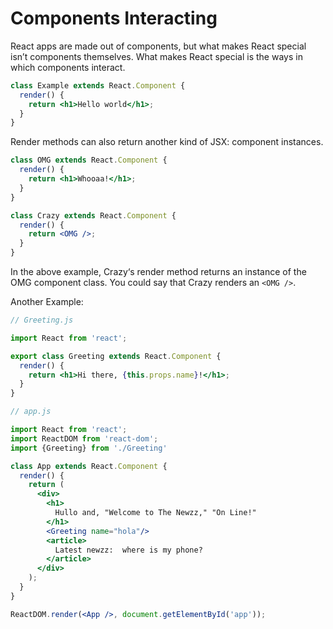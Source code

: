 # Components Interacting

React apps are made out of components, but what makes React special isn’t components themselves. What makes React special is the ways in which components interact.

```jsx
class Example extends React.Component {
  render() {
    return <h1>Hello world</h1>;
  }
}
```

Render methods can also return another kind of JSX: component instances.

```jsx
class OMG extends React.Component {
  render() {
    return <h1>Whooaa!</h1>;
  }
}

class Crazy extends React.Component {
  render() {
    return <OMG />;
  }
}
```

In the above example, Crazy‘s render method returns an instance of the OMG component class. You could say that Crazy renders an `<OMG />`.

Another Example:

```jsx
// Greeting.js

import React from 'react';

export class Greeting extends React.Component {
  render() {
    return <h1>Hi there, {this.props.name}!</h1>;
  }
}
```

```jsx
// app.js

import React from 'react';
import ReactDOM from 'react-dom';
import {Greeting} from './Greeting'

class App extends React.Component {
  render() {
    return (
      <div>
        <h1>
          Hullo and, "Welcome to The Newzz," "On Line!"
        </h1>
        <Greeting name="hola"/>
        <article>
          Latest newzz:  where is my phone?
        </article>
      </div>
    );
  }
}

ReactDOM.render(<App />, document.getElementById('app'));
```
